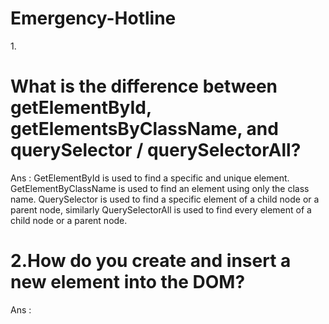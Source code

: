 # Emergency-Hotline

1.<h1 class="font-bold text-xl"> What is the difference between getElementById, getElementsByClassName, and querySelector / querySelectorAll?</h1>

Ans : GetElementById is used to find a specific and unique element. GetElementByClassName is used to find an element using only the class name. QuerySelector is used to find a specific element of a child node or a parent node, similarly QuerySelectorAll is used to find every element of a child node or a parent node.


<h1 class="font-bold text-xl">2.How do you create and insert a new element into the DOM?</h1>


Ans :